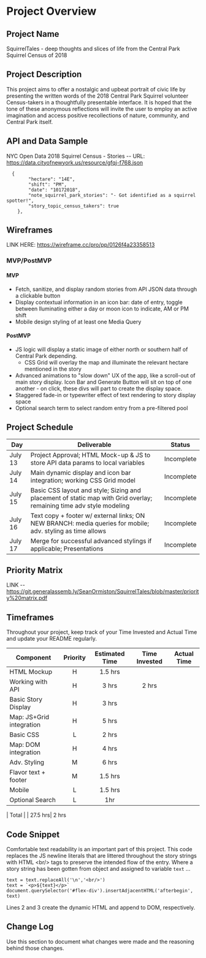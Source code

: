 # Project Overview

## Project Name

SquirrelTales - deep thoughts and slices of life from the Central Park Squirrel Census of 2018

## Project Description

This project aims to offer a nostalgic and upbeat portrait of civic life by presenting the written words of the 2018 Central Park Squirrel volunteer Census-takers in a thoughtfully presentable interface.  It is hoped that the tone of these anonymous reflections will invite the user to employ an active imagination and access positive recollections of nature, community, and Central Park itself. 

## API and Data Sample

NYC Open Data 2018 Squirrel Census - Stories -- URL: https://data.cityofnewyork.us/resource/gfqj-f768.json
```
  {
        "hectare": "14E",
        "shift": "PM",
        "date": "10172018",
        "note_squirrel_park_stories": "- Got identified as a squirrel spotter!",
        "story_topic_census_takers": true
    },
```    

## Wireframes

LINK HERE: https://wireframe.cc/pro/pp/0126f4a23358513

### MVP/PostMVP

#### MVP 
- Fetch, sanitize, and display random stories from API JSON data through a clickable button
- Display contextual information in an icon bar: date of entry, toggle between lluminating either a day or moon icon to indicate, AM or PM shift
- Mobile design styling of at least one Media Query

#### PostMVP  

- JS logic will display a static image of either north or southern half of Central Park depending.
  + CSS Grid will overlay the map and illuminate the relevant hectare mentioned in the story
- Advanced animations to "slow down" UX of the app, like a scroll-out of main story display.  Icon Bar and Generate Button will sit on top of one another - on click, these divs will part to create the display space.
- Staggered fade-in or typewriter effect of text rendering to story display space
- Optional search term to select random entry from a pre-filtered pool

## Project Schedule

|  Day | Deliverable | Status
|---|---| ---|
|July 13| Project Approval; HTML Mock-up & JS to store API data params to local variables | Incomplete
|July 14| Main dynamic display and icon bar integration; working CSS Grid model | Incomplete | 
|July 15| Basic CSS layout and style; Sizing and placement of static map with Grid overlay; remaining time adv style modeling| Incomplete
|July 16| Text copy + footer w/ external links; ON NEW BRANCH: media queries for mobile; adv. styling as time allows | Incomplete
|July 17| Merge for successful advanced stylings if applicable; Presentations| Incomplete


## Priority Matrix

LINK --    https://git.generalassemb.ly/SeanOrmiston/SquirrelTales/blob/master/priority%20matrix.pdf

## Timeframes

Throughout your project, keep track of your Time Invested and Actual Time and update your README regularly.

| Component | Priority | Estimated Time | Time Invested | Actual Time |
| --- | :---: |  :---: | :---: | :---: |
| HTML Mockup | H | 1.5 hrs |
| Working with API | H | 3 hrs | 2 hrs
| Basic Story Display | H | 3 hrs |
| Map: JS+Grid integration | H | 5 hrs |
| Basic CSS | L | 2 hrs |
| Map: DOM integration | H | 4 hrs |
| Adv. Styling | M | 6 hrs
| Flavor text + footer | M | 1.5 hrs
| Mobile | L | 1.5 hrs |
| Optional Search | L | 1hr |

| Total | | 27.5 hrs| 2 hrs

## Code Snippet

Comfortable text readability is an important part of this project.  This code replaces the JS newline literals that are littered throughout
the story strings with HTML &lt;br&#47;&gt; tags to preserve the intended flow of the entry.  Where a story string has been gotten from object and assigned to variable ```text``` ...
```
text = text.replaceAll('\n','<br/>')
text = `<p>${text}</p>`
document.querySelector('#flex-div').insertAdjacentHTML('afterbegin', text)
```
Lines 2 and 3 create the dynamic HTML and append to DOM, respectively.

## Change Log
 Use this section to document what changes were made and the reasoning behind those changes.  
